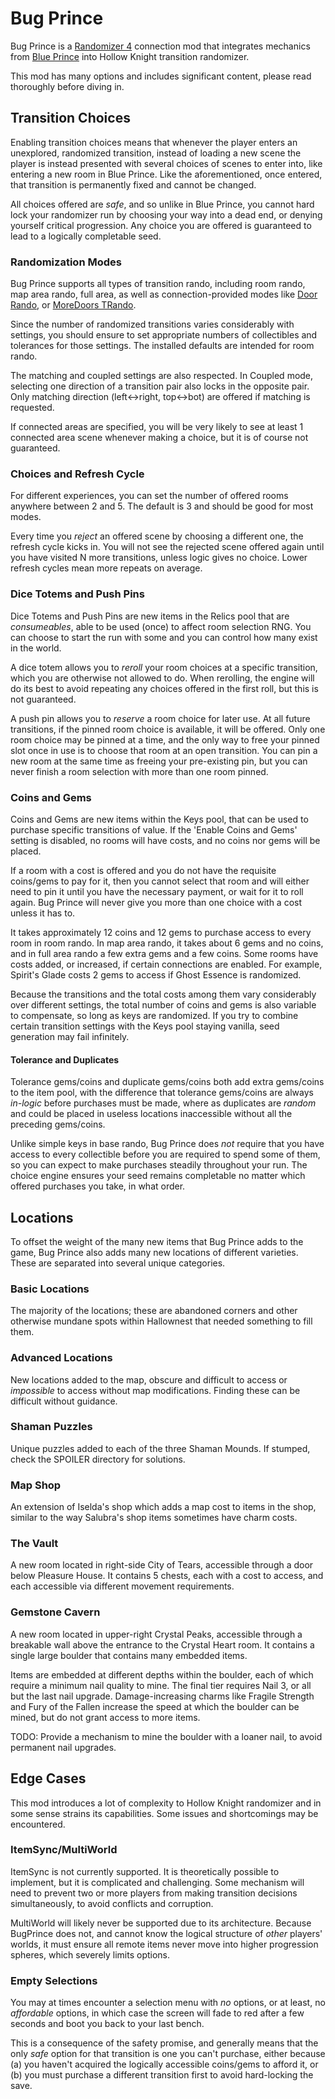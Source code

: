 # Bug Prince

Bug Prince is a [Randomizer 4](https://github.com/homothetyhk/RandomizerMod) connection mod that integrates mechanics from [Blue Prince](https://store.steampowered.com/app/1569580/Blue_Prince/) into Hollow Knight transition randomizer.

This mod has many options and includes significant content, please read thoroughly before diving in.

## Transition Choices

Enabling transition choices means that whenever the player enters an unexplored, randomized transition, instead of loading a new scene the player is instead presented with several choices of scenes to enter into, like entering a new room in Blue Prince. Like the aforementioned, once entered, that transition is permanently fixed and cannot be changed.

All choices offered are _safe_, and so unlike in Blue Prince, you cannot hard lock your randomizer run by choosing your way into a dead end, or denying yourself critical progression. Any choice you are offered is guaranteed to lead to a logically completable seed.

### Randomization Modes

Bug Prince supports all types of transition rando, including room rando, map area rando, full area, as well as connection-provided modes like [Door Rando](https://github.com/flibber-hk/HollowKnight.TrandoPlus), or [MoreDoors TRando](https://github.com/dplochcoder/HollowKnight.MoreDoors?tab=readme-ov-file#rando-settings).

Since the number of randomized transitions varies considerably with settings, you should ensure to set appropriate numbers of collectibles and tolerances for those settings. The installed defaults are intended for room rando.

The matching and coupled settings are also respected. In Coupled mode, selecting one direction of a transition pair also locks in the opposite pair. Only matching direction (left<->right, top<->bot) are offered if matching is requested.

If connected areas are specified, you will be very likely to see at least 1 connected area scene whenever making a choice, but it is of course not guaranteed.

### Choices and Refresh Cycle

For different experiences, you can set the number of offered rooms anywhere between 2 and 5. The default is 3 and should be good for most modes.

Every time you _reject_ an offered scene by choosing a different one, the refresh cycle kicks in. You will not see the rejected scene offered again until you have visited N more transitions, unless logic gives no choice. Lower refresh cycles mean more repeats on average.

### Dice Totems and Push Pins

Dice Totems and Push Pins are new items in the Relics pool that are _consumeables_, able to be used (once) to affect room selection RNG. You can choose to start the run with some and you can control how many exist in the world.

A dice totem allows you to _reroll_ your room choices at a specific transition, which you are otherwise not allowed to do. When rerolling, the engine will do its best to avoid repeating any choices offered in the first roll, but this is not guaranteed.

A push pin allows you to _reserve_ a room choice for later use. At all future transitions, if the pinned room choice is available, it will be offered. Only one room choice may be pinned at a time, and the only way to free your pinned slot once in use is to choose that room at an open transition. You can pin a new room at the same time as freeing your pre-existing pin, but you can never finish a room selection with more than one room pinned.

### Coins and Gems

Coins and Gems are new items within the Keys pool, that can be used to purchase specific transitions of value. If the 'Enable Coins and Gems' setting is disabled, no rooms will have costs, and no coins nor gems will be placed.

If a room with a cost is offered and you do not have the requisite coins/gems to pay for it, then you cannot select that room and will either need to pin it until you have the necessary payment, or wait for it to roll again. Bug Prince will never give you more than one choice with a cost unless it has to.

It takes approximately 12 coins and 12 gems to purchase access to every room in room rando. In map area rando, it takes about 6 gems and no coins, and in full area rando a few extra gems and a few coins. Some rooms have costs added, or increased, if certain connections are enabled. For example, Spirit's Glade costs 2 gems to access if Ghost Essence is randomized.

Because the transitions and the total costs among them vary considerably over different settings, the total number of coins and gems is also variable to compensate, so long as keys are randomized. If you try to combine certain transition settings with the Keys pool staying vanilla, seed generation may fail infinitely.

#### Tolerance and Duplicates

Tolerance gems/coins and duplicate gems/coins both add extra gems/coins to the item pool, with the difference that tolerance gems/coins are always _in-logic_ before purchases must be made, where as duplicates are _random_ and could be placed in useless locations inaccessible without all the preceding gems/coins.

Unlike simple keys in base rando, Bug Prince does _not_ require that you have access to every collectible before you are required to spend some of them, so you can expect to make purchases steadily throughout your run. The choice engine ensures your seed remains completable no matter which offered purchases you take, in what order.

## Locations

To offset the weight of the many new items that Bug Prince adds to the game, Bug Prince also adds many new locations of different varieties. These are separated into several unique categories.

### Basic Locations

The majority of the locations; these are abandoned corners and other otherwise mundane spots within Hallownest that needed something to fill them.

### Advanced Locations

New locations added to the map, obscure and difficult to access or _impossible_ to access without map modifications. Finding these can be difficult without guidance.

### Shaman Puzzles

Unique puzzles added to each of the three Shaman Mounds. If stumped, check the SPOILER directory for solutions.

### Map Shop

An extension of Iselda's shop which adds a map cost to items in the shop, similar to the way Salubra's shop items sometimes have charm costs.

### The Vault

A new room located in right-side City of Tears, accessible through a door below Pleasure House. It contains 5 chests, each with a cost to access, and each accessible via different movement requirements.

### Gemstone Cavern

A new room located in upper-right Crystal Peaks, accessible through a breakable wall above the entrance to the Crystal Heart room. It contains a single large boulder that contains many embedded items.

Items are embedded at different depths within the boulder, each of which require a minimum nail quality to mine. The final tier requires Nail 3, or all but the last nail upgrade. Damage-increasing charms like Fragile Strength and Fury of the Fallen increase the speed at which the boulder can be mined, but do not grant access to more items.

TODO: Provide a mechanism to mine the boulder with a loaner nail, to avoid permanent nail upgrades.

## Edge Cases

This mod introduces a lot of complexity to Hollow Knight randomizer and in some sense strains its capabilities. Some issues and shortcomings may be encountered.

### ItemSync/MultiWorld

ItemSync is not currently supported. It is theoretically possible to implement, but it is complicated and challenging. Some mechanism will need to prevent two or more players from making transition decisions simultaneously, to avoid conflicts and corruption.

MultiWorld will likely never be supported due to its architecture. Because BugPrince does not, and cannot know the logical structure of _other_ players' worlds, it must ensure all remote items never move into higher progression spheres, which severely limits options.

### Empty Selections

You may at times encounter a selection menu with _no_ options, or at least, no _affordable_ options, in which case the screen will fade to red after a few seconds and boot you back to your last bench.

This is a consequence of the safety promise, and generally means that the only _safe_ option for that transition is one you can't purchase, either because (a) you haven't acquired the logically accessible coins/gems to afford it, or (b) you must purchase a different transition first to avoid hard-locking the save.
